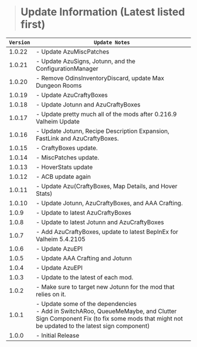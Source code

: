 > # Update Information (Latest listed first)

| `Version` | `Update Notes`                                                                                                                                                                     |
|-----------|------------------------------------------------------------------------------------------------------------------------------------------------------------------------------------|
| 1.0.22    | - Update AzuMiscPatches                                                                                                                                                            |
| 1.0.21    | - Update AzuSigns, Jotunn, and the ConfigurationManager                                                                                                                            |
| 1.0.20    | - Remove OdinsInventoryDiscard, update Max Dungeon Rooms                                                                                                                           |
| 1.0.19    | - Update AzuCraftyBoxes                                                                                                                                                            |
| 1.0.18    | - Update Jotunn and AzuCraftyBoxes                                                                                                                                                 |
| 1.0.17    | - Update pretty much all of the mods after 0.216.9 Valheim Update                                                                                                                  |
| 1.0.16    | - Update Jotunn, Recipe Description Expansion, FastLink and AzuCraftyBoxes.                                                                                                        |
| 1.0.15    | - CraftyBoxes update.                                                                                                                                                              |
| 1.0.14    | - MiscPatches update.                                                                                                                                                              |
| 1.0.13    | - HoverStats update                                                                                                                                                                |
| 1.0.12    | - ACB update again                                                                                                                                                                 |
| 1.0.11    | - Update Azu(CraftyBoxes, Map Details, and Hover Stats)                                                                                                                            |
| 1.0.10    | - Update Jotunn, AzuCraftyBoxes, and AAA Crafting.                                                                                                                                 |
| 1.0.9     | - Update to latest AzuCraftyBoxes                                                                                                                                                  |
| 1.0.8     | - Update to latest Jotunn and AzuCraftyBoxes                                                                                                                                       |
| 1.0.7     | - Add AzuCraftyBoxes, update to latest BepInEx for Valheim  5.4.2105                                                                                                               |
| 1.0.6     | - Update AzuEPI                                                                                                                                                                    |
| 1.0.5     | - Update AAA Crafting and Jotunn                                                                                                                                                   |
| 1.0.4     | - Update AzuEPI                                                                                                                                                                    |
| 1.0.3     | - Update to the latest of each mod.                                                                                                                                                |
| 1.0.2     | - Make sure to target new Jotunn for the mod that relies on it.                                                                                                                    |
| 1.0.1     | - Update some of the dependencies<br/> - Add in SwitchARoo, QueueMeMaybe, and Clutter Sign Component Fix (to fix some mods that might not be updated to the latest sign component) |
| 1.0.0     | - Initial Release                                                                                                                                                                  |